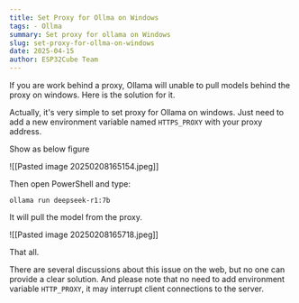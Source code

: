 ```yaml
---
title: Set Proxy for Ollma on Windows
tags: - Ollma
summary: Set proxy for ollama on Windows
slug: set-proxy-for-ollma-on-windows
date: 2025-04-15
author: ESP32Cube Team
---
```


If you are work behind a proxy, Ollama will unable to pull models behind the proxy on windows. Here is the solution for it.

Actually, it's very simple to set proxy for Ollama on windows. Just need to add a new environment variable named `HTTPS_PROXY` with your proxy address.

Show as below figure

![[Pasted image 20250208165154.jpeg]]

Then open PowerShell and type: 

```
ollama run deepseek-r1:7b
```

It will pull the model from the proxy.

![[Pasted image 20250208165718.jpeg]]

That all.

There are several discussions about this issue on the web, but no one can provide a clear solution. And please note that no need to add environment variable `HTTP_PROXY`, it may interrupt client connections to the server.